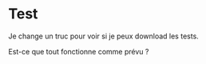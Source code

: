 # Test

Je change un truc pour voir si je peux download les tests.

Est-ce que tout fonctionne comme prévu ?
